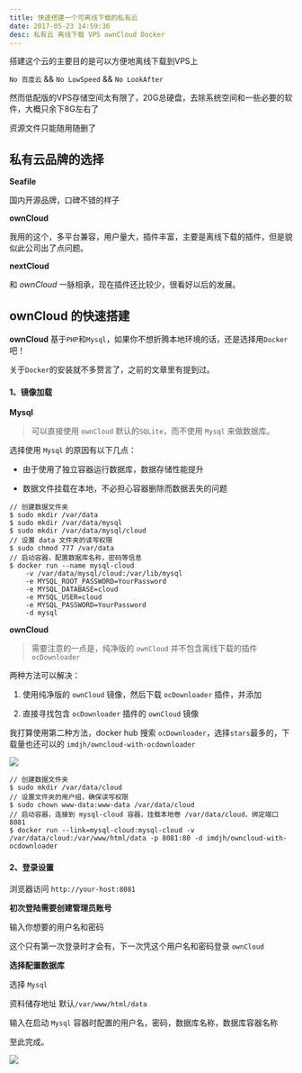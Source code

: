 ```yaml
---
title: 快速搭建一个可离线下载的私有云
date: 2017-05-23 14:59:36
desc: 私有云 离线下载 VPS ownCloud Docker
---
```


搭建这个云的主要目的是可以方便地离线下载到VPS上

`No 百度云` && `No LowSpeed` && `No LookAfter`

然而低配版的VPS存储空间太有限了，20G总硬盘，去除系统空间和一些必要的软件，大概只余下8G左右了

资源文件只能随用随删了

<!--more-->

## 私有云品牌的选择

**Seafile**

国内开源品牌，口碑不错的样子

**ownCloud**

我用的这个，多平台兼容，用户量大，插件丰富，主要是离线下载的插件，但是貌似此公司出了点问题。

**nextCloud**

和 *ownCloud* 一脉相承，现在插件还比较少，很看好以后的发展。

## ownCloud 的快速搭建

**ownCloud** 基于`PHP`和`Mysql`，如果你不想折腾本地环境的话，还是选择用`Docker`吧！

关于`Docker`的安装就不多赘言了，之前的文章里有提到过。

#### 1、镜像加载

**Mysql**

> 可以直接使用 `ownCloud` 默认的`SQLite`，而不使用 `Mysql` 来做数据库。

选择使用 `Mysql` 的原因有以下几点：

* 由于使用了独立容器运行数据库，数据存储性能提升

* 数据文件挂载在本地，不必担心容器删除而数据丢失的问题

```
// 创建数据文件夹
$ sudo mkdir /var/data
$ sudo mkdir /var/data/mysql
$ sudo mkdir /var/data/mysql/cloud
// 设置 data 文件夹的读写权限
$ sudo chmod 777 /var/data
// 启动容器，配置数据库名称，密码等信息
$ docker run --name mysql-cloud
    -v /var/data/mysql/cloud:/var/lib/mysql
    -e MYSQL_ROOT_PASSWORD=YourPassword
    -e MYSQL_DATABASE=cloud
    -e MYSQL_USER=cloud
    -e MYSQL_PASSWORD=YourPassword
    -d mysql
```

**ownCloud**

> 需要注意的一点是，纯净版的 `ownCloud` 并不包含离线下载的插件 `ocDownloader`

两种方法可以解决：

1. 使用纯净版的 `ownCloud` 镜像，然后下载 `ocDownloader` 插件，并添加

2. 直接寻找包含 `ocDownloader` 插件的 `ownCloud` 镜像

我打算使用第二种方法，docker hub 搜索 `ocDownloader`，选择`stars`最多的，下载量也还可以的 `imdjh/owncloud-with-ocdownloader`

![](http://ww1.sinaimg.cn/large/9eb6a82aly1ffvhsnpitwj20yx0ff0w3.jpg)

```
// 创建数据文件夹
$ sudo mkdir /var/data/cloud
// 设置文件夹的用户组，确保读写权限
$ sudo chown www-data:www-data /var/data/cloud
// 启动容器，连接到 mysql-cloud 容器，挂载本地卷 /var/data/cloud，绑定端口 8081
$ docker run --link=mysql-cloud:mysql-cloud -v /var/data/cloud:/var/www/html/data -p 8081:80 -d imdjh/owncloud-with-ocdownloader
```

#### 2、登录设置

浏览器访问 `http://your-host:8081`

**初次登陆需要创建管理员账号**

输入你想要的用户名和密码

这个只有第一次登录时才会有，下一次凭这个用户名和密码登录 `ownCloud`

**选择配置数据库**

选择 `Mysql`

资料储存地址 默认`/var/www/html/data`

输入在启动 `Mysql` 容器时配置的用户名，密码，数据库名称，数据库容器名称

至此完成。

![](http://ww1.sinaimg.cn/large/9eb6a82aly1ffvhmvc9cej20tv0c9q4d.jpg)

